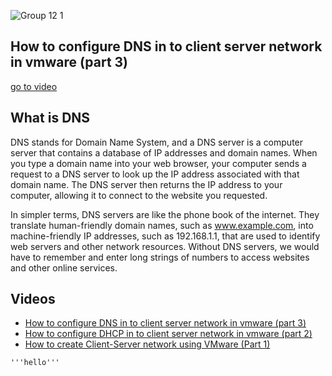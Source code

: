 ![Group 12 1](https://user-images.githubusercontent.com/87405522/227531251-7d06c935-c4e6-4aca-80c2-e4b72d7e340f.png)
<section id="intro">
<h1>How to configure DNS in to client server network in vmware (part 3)</h1> <a href="#Videos">go to video</a>
</section>
<section id="body">
  <h2>What is DNS</h2>
  DNS stands for Domain Name System, and a DNS server is a computer server that contains a database of IP addresses and domain names. When you type a domain name into your web browser, your computer sends a request to a DNS server to look up the IP address associated with that domain name. The DNS server then returns the IP address to your computer, allowing it to connect to the website you requested.

In simpler terms, DNS servers are like the phone book of the internet. They translate human-friendly domain names, such as www.example.com, into machine-friendly IP addresses, such as 192.168.1.1, that are used to identify web servers and other network resources. Without DNS servers, we would have to remember and enter long strings of numbers to access websites and other online services.
</section>



<section id="Videos">
  <h2>Videos </h2>
  <ul>
    <li><a href="#">How to configure DNS in to client server network in vmware (part 3)</a></li>
    <li><a href="https://youtu.be/cpVDUaY2iSk">How to configure DHCP in to client server network in vmware (part 2)</a></li>
    <li><a href="https://youtu.be/HVKu4zFpjA0"> How to create Client-Server network using VMware (Part 1)</a></li>
  </ul>
  
   
   
     
    
    '''hello'''
    
 
</section>
